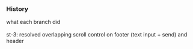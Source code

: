 ### History
what each branch did
<br>
<br>
st-3: resolved overlapping scroll control on footer (text input + send) and header